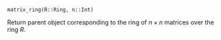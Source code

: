 ```
matrix_ring(R::Ring, n::Int)
```

Return parent object corresponding to the ring of $n\times n$ matrices over the ring $R$.
